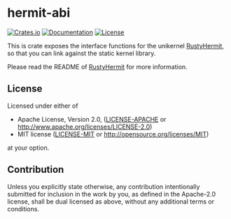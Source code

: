 # hermit-abi

[![Crates.io](https://img.shields.io/crates/v/hermit-abi.svg)](https://crates.io/crates/hermit-abi)
[![Documentation](https://docs.rs/hermit-abi/badge.svg)](https://docs.rs/hermit-abi)
[![License](https://img.shields.io/crates/l/hermit-abi.svg)](https://img.shields.io/crates/l/hermit-abi.svg)

This is crate exposes the interface functions for the unikernel [RustyHermit](https://github.com/hermitcore/libhermit-rs), so that you can link against the static kernel library.

Please read the README of [RustyHermit](https://github.com/hermitcore/libhermit-rs) for more information.

## License

Licensed under either of

* Apache License, Version 2.0, ([LICENSE-APACHE](LICENSE-APACHE) or http://www.apache.org/licenses/LICENSE-2.0)
* MIT license ([LICENSE-MIT](LICENSE-MIT) or http://opensource.org/licenses/MIT)

at your option.

## Contribution

Unless you explicitly state otherwise, any contribution intentionally submitted for inclusion in the work by you, as defined in the Apache-2.0 license, shall be dual licensed as above, without any additional terms or conditions.
